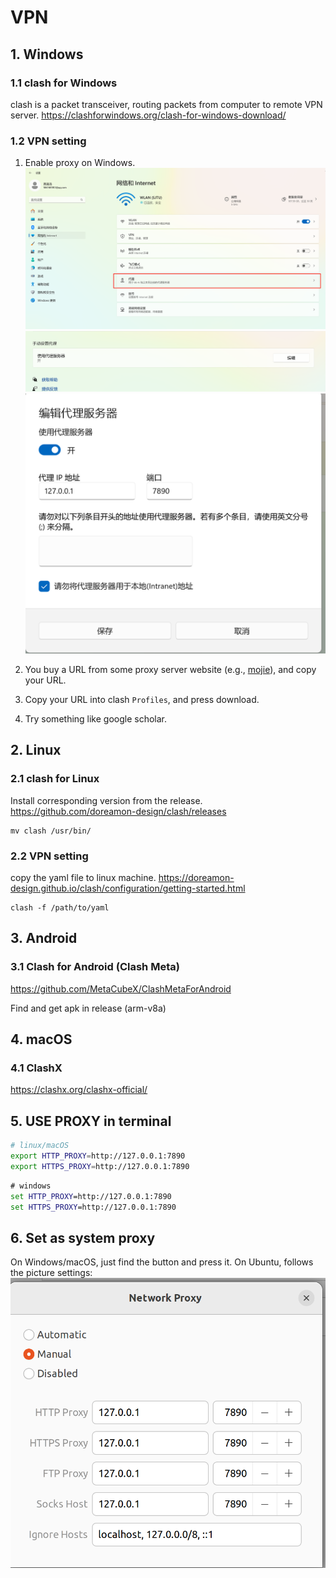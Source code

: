 # VPN

## 1. Windows

### 1.1 clash for Windows
clash is a packet transceiver, routing packets from computer to remote VPN server.
https://clashforwindows.org/clash-for-windows-download/

### 1.2 VPN setting
1. Enable proxy on Windows.
![proxy-1](proxy-setting-1.png)
![proxy-2](proxy-setting-2.png)
![proxy-3](proxy-setting-3.png)

2. You buy a URL from some proxy server website (e.g., [mojie](https://mojie.me/)), and copy your URL.

3. Copy your URL into clash `Profiles`, and press download.

4. Try something like google scholar.


## 2. Linux

### 2.1 clash for Linux
Install corresponding version from the release.
https://github.com/doreamon-design/clash/releases
```
mv clash /usr/bin/
```

### 2.2 VPN setting
copy the yaml file to linux machine.
https://doreamon-design.github.io/clash/configuration/getting-started.html
```
clash -f /path/to/yaml
```

## 3. Android

### 3.1 Clash for Android (Clash Meta)
https://github.com/MetaCubeX/ClashMetaForAndroid

Find and get apk in release (arm-v8a)

## 4. macOS

### 4.1 ClashX
https://clashx.org/clashx-official/

## 5. USE PROXY in terminal
```bash
# linux/macOS
export HTTP_PROXY=http://127.0.0.1:7890
export HTTPS_PROXY=http://127.0.0.1:7890
```

```bat
# windows
set HTTP_PROXY=http://127.0.0.1:7890
set HTTPS_PROXY=http://127.0.0.1:7890
```

## 6. Set as system proxy

On Windows/macOS, just find the button and press it.
On Ubuntu, follows the picture settings:
![ubuntu-system-proxy](./ubuntu-system-proxy.png)

